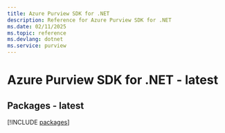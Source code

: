 ```yaml
---
title: Azure Purview SDK for .NET
description: Reference for Azure Purview SDK for .NET
ms.date: 02/11/2025
ms.topic: reference
ms.devlang: dotnet
ms.service: purview
---
```

# Azure Purview SDK for .NET - latest
## Packages - latest
[!INCLUDE [packages](purview-index.md)]